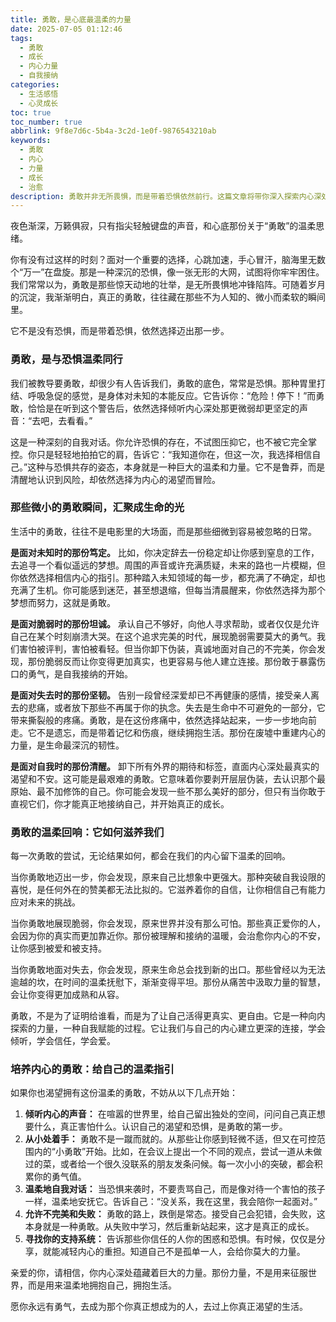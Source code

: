 ```yaml
---
title: 勇敢，是心底最温柔的力量
date: 2025-07-05 01:12:46
tags:
  - 勇敢
  - 成长
  - 内心力量
  - 自我接纳
categories:
  - 生活感悟
  - 心灵成长
toc: true
toc_number: true
abbrlink: 9f8e7d6c-5b4a-3c2d-1e0f-9876543210ab
keywords:
  - 勇敢
  - 内心
  - 力量
  - 成长
  - 治愈
description: 勇敢并非无所畏惧，而是带着恐惧依然前行。这篇文章将带你深入探索内心深处的勇敢，那些微小却充满力量的瞬间，以及它如何温柔地改变我们。愿你从中找到共鸣，并被这份柔软而坚韧的力量所治愈。
---
```


夜色渐深，万籁俱寂，只有指尖轻触键盘的声音，和心底那份关于“勇敢”的温柔思绪。

你有没有过这样的时刻？面对一个重要的选择，心跳加速，手心冒汗，脑海里无数个“万一”在盘旋。那是一种深沉的恐惧，像一张无形的大网，试图将你牢牢困住。我们常常以为，勇敢是那些惊天动地的壮举，是无所畏惧地冲锋陷阵。可随着岁月的沉淀，我渐渐明白，真正的勇敢，往往藏在那些不为人知的、微小而柔软的瞬间里。

它不是没有恐惧，而是带着恐惧，依然选择迈出那一步。

### 勇敢，是与恐惧温柔同行

我们被教导要勇敢，却很少有人告诉我们，勇敢的底色，常常是恐惧。那种胃里打结、呼吸急促的感觉，是身体对未知的本能反应。它告诉你：“危险！停下！”而勇敢，恰恰是在听到这个警告后，依然选择倾听内心深处那更微弱却更坚定的声音：“去吧，去看看。”

这是一种深刻的自我对话。你允许恐惧的存在，不试图压抑它，也不被它完全掌控。你只是轻轻地拍拍它的肩，告诉它：“我知道你在，但这一次，我选择相信自己。”这种与恐惧共存的姿态，本身就是一种巨大的温柔和力量。它不是鲁莽，而是清醒地认识到风险，却依然选择为内心的渴望而冒险。

### 那些微小的勇敢瞬间，汇聚成生命的光

生活中的勇敢，往往不是电影里的大场面，而是那些细微到容易被忽略的日常。

**是面对未知时的那份笃定。** 比如，你决定辞去一份稳定却让你感到窒息的工作，去追寻一个看似遥远的梦想。周围的声音或许充满质疑，未来的路也一片模糊，但你依然选择相信内心的指引。那种踏入未知领域的每一步，都充满了不确定，却也充满了生机。你可能感到迷茫，甚至想退缩，但每当清晨醒来，你依然选择为那个梦想而努力，这就是勇敢。

**是面对脆弱时的那份坦诚。** 承认自己不够好，向他人寻求帮助，或者仅仅是允许自己在某个时刻崩溃大哭。在这个追求完美的时代，展现脆弱需要莫大的勇气。我们害怕被评判，害怕被看轻。但当你卸下伪装，真诚地面对自己的不完美，你会发现，那份脆弱反而让你变得更加真实，也更容易与他人建立连接。那份敢于暴露伤口的勇气，是自我接纳的开始。

**是面对失去时的那份坚韧。** 告别一段曾经深爱却已不再健康的感情，接受亲人离去的悲痛，或者放下那些不再属于你的执念。失去是生命中不可避免的一部分，它带来撕裂般的疼痛。勇敢，是在这份疼痛中，依然选择站起来，一步一步地向前走。它不是遗忘，而是带着记忆和伤痕，继续拥抱生活。那份在废墟中重建内心的力量，是生命最深沉的韧性。

**是面对自我时的那份清醒。** 卸下所有外界的期待和标签，直面内心深处最真实的渴望和不安。这可能是最艰难的勇敢。它意味着你要剥开层层伪装，去认识那个最原始、最不加修饰的自己。你可能会发现一些不那么美好的部分，但只有当你敢于直视它们，你才能真正地接纳自己，并开始真正的成长。

### 勇敢的温柔回响：它如何滋养我们

每一次勇敢的尝试，无论结果如何，都会在我们的内心留下温柔的回响。

当你勇敢地迈出一步，你会发现，原来自己比想象中更强大。那种突破自我设限的喜悦，是任何外在的赞美都无法比拟的。它滋养着你的自信，让你相信自己有能力应对未来的挑战。

当你勇敢地展现脆弱，你会发现，原来世界并没有那么可怕。那些真正爱你的人，会因为你的真实而更加靠近你。那份被理解和接纳的温暖，会治愈你内心的不安，让你感到被爱和被支持。

当你勇敢地面对失去，你会发现，原来生命总会找到新的出口。那些曾经以为无法逾越的坎，在时间的温柔抚慰下，渐渐变得平坦。那份从痛苦中汲取力量的智慧，会让你变得更加成熟和从容。

勇敢，不是为了证明给谁看，而是为了让自己活得更真实、更自由。它是一种向内探索的力量，一种自我赋能的过程。它让我们与自己的内心建立更深的连接，学会倾听，学会信任，学会爱。

### 培养内心的勇敢：给自己的温柔指引

如果你也渴望拥有这份温柔的勇敢，不妨从以下几点开始：

1.  **倾听内心的声音：** 在喧嚣的世界里，给自己留出独处的空间，问问自己真正想要什么，真正害怕什么。认识自己的渴望和恐惧，是勇敢的第一步。
2.  **从小处着手：** 勇敢不是一蹴而就的。从那些让你感到轻微不适，但又在可控范围内的“小勇敢”开始。比如，在会议上提出一个不同的观点，尝试一道从未做过的菜，或者给一个很久没联系的朋友发条问候。每一次小小的突破，都会积累你的勇气值。
3.  **温柔地自我对话：** 当恐惧来袭时，不要责骂自己，而是像对待一个害怕的孩子一样，温柔地安抚它。告诉自己：“没关系，我在这里，我会陪你一起面对。”
4.  **允许不完美和失败：** 勇敢的路上，跌倒是常态。接受自己会犯错，会失败，这本身就是一种勇敢。从失败中学习，然后重新站起来，这才是真正的成长。
5.  **寻找你的支持系统：** 告诉那些你信任的人你的困惑和恐惧。有时候，仅仅是分享，就能减轻内心的重担。知道自己不是孤单一人，会给你莫大的力量。

亲爱的你，请相信，你内心深处蕴藏着巨大的力量。那份力量，不是用来征服世界，而是用来温柔地拥抱自己，拥抱生活。

愿你永远有勇气，去成为那个你真正想成为的人，去过上你真正渴望的生活。